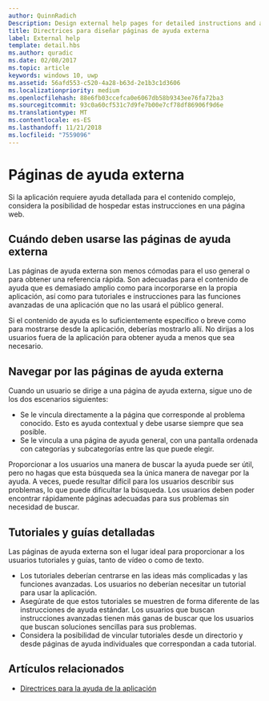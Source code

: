 ```yaml
---
author: QuinnRadich
Description: Design external help pages for detailed instructions and advice about your app.
title: Directrices para diseñar páginas de ayuda externa
label: External help
template: detail.hbs
ms.author: quradic
ms.date: 02/08/2017
ms.topic: article
keywords: windows 10, uwp
ms.assetid: 56afd553-c520-4a28-b63d-2e1b3c1d3606
ms.localizationpriority: medium
ms.openlocfilehash: 88e6fb03ccefca0e6067db58b9343ee76fa72ba3
ms.sourcegitcommit: 93c0a60cf531c7d9fe7b00e7cf78df86906f9d6e
ms.translationtype: MT
ms.contentlocale: es-ES
ms.lasthandoff: 11/21/2018
ms.locfileid: "7559096"
---
```

# <a name="external-help-pages"></a>Páginas de ayuda externa



Si la aplicación requiere ayuda detallada para el contenido complejo, considera la posibilidad de hospedar estas instrucciones en una página web.

## <a name="when-to-use-external-help-pages"></a>Cuándo deben usarse las páginas de ayuda externa

Las páginas de ayuda externa son menos cómodas para el uso general o para obtener una referencia rápida. Son adecuadas para el contenido de ayuda que es demasiado amplio como para incorporarse en la propia aplicación, así como para tutoriales e instrucciones para las funciones avanzadas de una aplicación que no las usará el público general.

Si el contenido de ayuda es lo suficientemente específico o breve como para mostrarse desde la aplicación, deberías mostrarlo allí. No dirijas a los usuarios fuera de la aplicación para obtener ayuda a menos que sea necesario.

## <a name="navigating-external-help-pages"></a>Navegar por las páginas de ayuda externa

Cuando un usuario se dirige a una página de ayuda externa, sigue uno de los dos escenarios siguientes:
-   Se le vincula directamente a la página que corresponde al problema conocido. Esto es ayuda contextual y debe usarse siempre que sea posible.
-   Se le vincula a una página de ayuda general, con una pantalla ordenada con categorías y subcategorías entre las que puede elegir.

Proporcionar a los usuarios una manera de buscar la ayuda puede ser útil, pero no hagas que esta búsqueda sea la única manera de navegar por la ayuda. A veces, puede resultar difícil para los usuarios describir sus problemas, lo que puede dificultar la búsqueda. Los usuarios deben poder encontrar rápidamente páginas adecuadas para sus problemas sin necesidad de buscar.

## <a name="tutorials-and-detailed-walkthroughs"></a>Tutoriales y guías detalladas

Las páginas de ayuda externa son el lugar ideal para proporcionar a los usuarios tutoriales y guías, tanto de vídeo o como de texto.
-   Los tutoriales deberían centrarse en las ideas más complicadas y las funciones avanzadas. Los usuarios no deberían necesitar un tutorial para usar la aplicación.
-   Asegúrate de que estos tutoriales se muestren de forma diferente de las instrucciones de ayuda estándar. Los usuarios que buscan instrucciones avanzadas tienen más ganas de buscar que los usuarios que buscan soluciones sencillas para sus problemas.
-   Considera la posibilidad de vincular tutoriales desde un directorio y desde páginas de ayuda individuales que correspondan a cada tutorial.

## <a name="related-articles"></a>Artículos relacionados

* [Directrices para la ayuda de la aplicación](guidelines-for-app-help.md)
